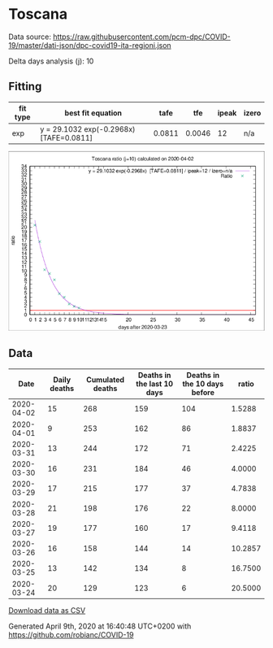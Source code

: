 # Toscana

Data source: https://raw.githubusercontent.com/pcm-dpc/COVID-19/master/dati-json/dpc-covid19-ita-regioni.json

Delta days analysis (j): 10

## Fitting 
|fit type|best fit equation|tafe|tfe|ipeak|izero|
|-------|-----|--------|------|---|---|
|exp|y = 29.1032 exp(-0.2968x)  [TAFE=0.0811]|0.0811|0.0046|12|n/a|

![Plot](COVID-19_toscana_j10_2020-04-02.png)

## Data
|Date|Daily deaths|Cumulated deaths|Deaths in the last 10 days|Deaths in the 10 days before|ratio|
|----|----------|-----------|-------|--------------------|-----|
|2020-04-02|15|268|159|104|1.5288|
|2020-04-01|9|253|162|86|1.8837|
|2020-03-31|13|244|172|71|2.4225|
|2020-03-30|16|231|184|46|4.0000|
|2020-03-29|17|215|177|37|4.7838|
|2020-03-28|21|198|176|22|8.0000|
|2020-03-27|19|177|160|17|9.4118|
|2020-03-26|16|158|144|14|10.2857|
|2020-03-25|13|142|134|8|16.7500|
|2020-03-24|20|129|123|6|20.5000|

[Download data as CSV](COVID-19_toscana_j10_2020-04-02.csv)

Generated April 9th, 2020 at 16:40:48 UTC+0200 with https://github.com/robianc/COVID-19
